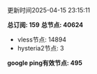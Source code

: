 更新时间2025-04-15 23:15:11

**总订阅: 159**
**总节点: 40624**
- vless节点: 14894
- hysteria2节点: 3

**google ping有效节点: 495**
